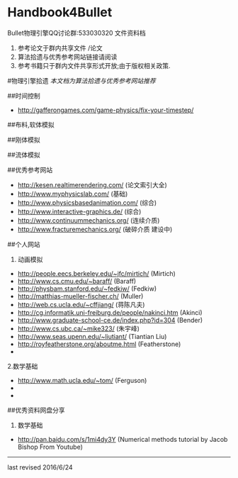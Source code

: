 # Handbook4Bullet
Bullet物理引擎QQ讨论群:533030320 
文件资料档

 1. 参考论文于群内共享文件          /论文
 2. 算法拾遗与优秀参考网站链接请阅读
 3. 参考书籍只于群内文件共享形式开放;由于版权相关政策.

#物理引擎拾遗
*本文档为算法拾遗与优秀参考网站推荐* 

##时间控制
 * http://gafferongames.com/game-physics/fix-your-timestep/ 
 
##布料,软体模拟

##刚体模拟
 
##流体模拟

 
 
##优秀参考网站
 * http://kesen.realtimerendering.com/ (论文索引大全)
 * http://www.myphysicslab.com/ (基础)
 * http://www.physicsbasedanimation.com/ (综合)
 * http://www.interactive-graphics.de/ (综合)
 * http://www.continuummechanics.org/ (连续介质)
 * http://www.fracturemechanics.org/ (破碎介质 建设中)

##个人网站
 1. 动画模拟
  * http://people.eecs.berkeley.edu/~jfc/mirtich/ (Mirtich)
  * http://www.cs.cmu.edu/~baraff/ (Baraff)
  * http://physbam.stanford.edu/~fedkiw/ (Fedkiw)
  * http://matthias-mueller-fischer.ch/ (Muller)
  * http://web.cs.ucla.edu/~cffjiang/ (蒋陈凡夫)
  * http://cg.informatik.uni-freiburg.de/people/nakinci.htm (Akinci)
  * http://www.graduate-school-ce.de/index.php?id=304 (Bender)
  * http://www.cs.ubc.ca/~mike323/ (朱宇峰)
  * http://www.seas.upenn.edu/~liutiant/ (Tiantian Liu)
  * http://royfeatherstone.org/aboutme.html (Featherstone)
  *

 2.数学基础
  * http://www.math.ucla.edu/~tom/ (Ferguson)
  * 
  * 
  
##优秀资料网盘分享
 1. 数学基础
  * http://pan.baidu.com/s/1mi4dy3Y (Numerical methods tutorial by Jacob Bishop From Youtube)
 

 - - -
 last revised 2016/6/24

